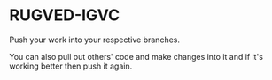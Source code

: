 # RUGVED-IGVC

Push your work into your respective branches. 

You can also pull out others' code and make changes into it and if it's working better then push it again.
